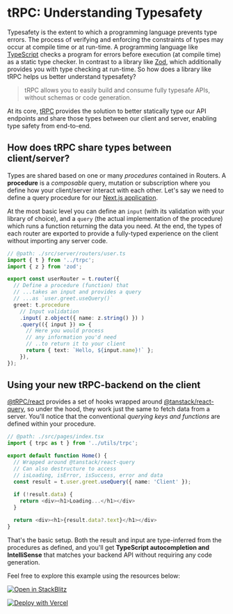# tRPC: Understanding Typesafety

Typesafety is the extent to which a programming language prevents type errors. The process of verifying and enforcing the constraints of types may occur at compile time or at run-time. A programming language like [TypeScript](https://typefully.com/) checks a program for errors before execution (at compile time) as a static type checker. In contrast to a library like [Zod](https://zod.dev/), which additionally provides you with type checking at run-time. So how does a library like tRPC helps us better understand typesafety?

>tRPC allows you to easily build and consume fully typesafe APIs, without schemas or code generation.

At its core, [tRPC](https://trpc.io/) provides the solution to better statically type our API endpoints and share those types between our client and server, enabling type safety from end-to-end.

## How does tRPC share types between client/server?

Types are shared based on one or many _procedures_ contained in Routers. A **procedure** is a _composable_ query, mutation or subscription where you define how your client/server interact with each other. Let's say we need to define a query procedure for our [Next.js application](https://trpc.io/docs/v10/nextjs). 

At the most basic level you can define an `input` (with its validation with your library of choice), and a `query` (the actual implementation of the procedure) which runs a function returning the data you need. At the end, the types of each router are exported to provide a fully-typed experience on the client without importing any server code.

```typescript
// @path: ./src/server/routers/user.ts
import { t } from '../trpc';
import { z } from 'zod';

export const userRouter = t.router({
  // Define a procedure (function) that
  // ...takes an input and provides a query
  // ...as `user.greet.useQuery()`
  greet: t.procedure
    // Input validation
    .input( z.object({ name: z.string() }) )
    .query(({ input }) => {
      // Here you would process
      // any information you'd need
      // ..to return it to your client
      return { text: `Hello, ${input.name}!` };
    }),
});
```

## Using your new tRPC-backend on the client

[@tRPC/react](https://trpc.io/docs/v10/react-queries) provides a set of hooks wrapped around [@tanstack/react-query](https://tanstack.com/query/v4/docs/guides/queries), so under the hood, they work just the same to fetch data from a server. You'll notice that the conventional _querying keys and functions_ are defined within your procedure.

```typescript
// @path: ./src/pages/index.tsx
import { trpc as t } from '../utils/trpc';

export default function Home() {
  // Wrapped around @tanstack/react-query
  // Can also destructure to access
  // isLoading, isError, isSuccess, error and data
  const result = t.user.greet.useQuery({ name: 'Client' });
  
  if (!result.data) {
    return <div><h1>Loading...</h1></div>
  }

  return <div><h1>{result.data?.text}</h1></div>
}
```

That's the basic setup. Both the result and input are type-inferred from the procedures as defined, and you'll get **TypeScript autocompletion and IntelliSense** that matches your backend API without requiring any code generation.

Feel free to explore this example using the resources below:

[![Open in StackBlitz](https://developer.stackblitz.com/img/open_in_stackblitz.svg)](https://stackblitz.com/github/ekqt/trpc-basic-starter?file=src/pages/index.tsx&file=src/server/routers/user.ts&view=editor)

[![Deploy with Vercel](https://vercel.com/button)](https://vercel.com/new/clone?repository-url=https://github.com/ekqt/trpc-basic-starter)